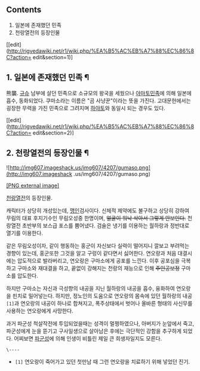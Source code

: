 ## Contents

    

1. 일본에 존재했던 민족 
2. 천랑열전의 등장인물 

[[edit](http://rigvedawiki.net/r1/wiki.php/%EA%B5%AC%EB%A7%88%EC%86%8C?action=
edit&section=1)]

## 1. 일본에 존재했던 민족 ¶

熊襲. [규슈](%EA%B7%9C%EC%8A%88.md) 남부에 살던 민족으로 소규모의 왕국을 세웠으나 [야마토민족](%EC%95%BC%EB%A7%88%ED%86%A0%20%EB%AF%BC%EC%A1%B1.md)에 의해 일본에 흡수, 동화되었다.
쿠마소라는 이름은 "곰 사냥꾼"이라는 뜻을 가진다. 고대문헌에서는 굉장한 무력을 가진 민족으로 그려지며
[하야토](%ED%95%98%EC%95%BC%ED%86%A0.md)와 동일시 되는 경우도 있다.

[[edit](http://rigvedawiki.net/r1/wiki.php/%EA%B5%AC%EB%A7%88%EC%86%8C?action=
edit&section=2)]

## 2. 천랑열전의 등장인물 ¶

![http://img607.imageshack.us/img607/4207/gumaso.png](http://img607.imageshack
.us/img607/4207/gumaso.png)

[[PNG external image]](http://img607.imageshack.us/img607/4207/gumaso.png)

  

[천랑열전](%EC%B2%9C%EB%9E%91%EC%97%B4%EC%A0%84.md)의 등장인물.

  

캐릭터가 상당히 개성있는데, [맹인](%EB%A7%B9%EC%9D%B8.md)검사이다. 신체적 제약에도 불구하고 상당히 강하여 무림의
대표 후지기수인 무림오성중 한명이며, <del>얼굴이 워낙 삭아서 그렇게 안보인다.</del> 천랑열전 초반부의 보스급 포스를 뿜어냈다.
검술은 냉기를 이용하는 월하랑과 정반대로 열기를 이용한다.

  

같은 무림오성이자, 같이 행동하는 홍군이 자신보다 실력이 떨어지니 깔보고 부려먹는 경향이 있는데, 홍군또한 그것을 알고 구렁이 같다면서
싫어한다. 연오랑과 처음 대결시에는 압도적으로 발라버리고, 연오랑은 구마소에게 공포를 느낀다. 이후 공포심을 극복하고 구마소와 재대결을
하고, 끝없이 강해지는 천랑의 재능으로 인해 <del>주인공보정</del> 구마소를 압도한다.

  

하지만 구마소는 자신과 극성향의 내공을 지닌 월하랑의 내공을 흡수, 융화하여 연오랑을 핀치로 밀어넣는다. 하지만, 정노인의 도움으로 연오랑의
몸속에 있던 월하랑의 내공`[1]`과 연오랑의 내공이 하나로 합쳐지고, 폭주상태에서 벗어나 올바른 형태의 사신무를 사용하는 연오랑에게
사망한다.

  

과거 파군성 척살작전에 투입되었을때는 성격이 멀쩡하였으나, 아버지가 눈앞에서 죽고, 파군성에게 눈을 뜯기고 구사일생으로 살아남은 후에는
극단적인 강함을 추구하게 되었다. 어찌보면 [파군성](%ED%8C%8C%EA%B5%B0%EC%84%B1.md)에 의해 인생이 비틀린
제일 큰 희생자일지도 모른다.

`\----`

  * `[1]` 연오랑이 죽어가고 있던 첫만남 때 그런 연오랑을 치료하기 위해 넣었던 진기.

